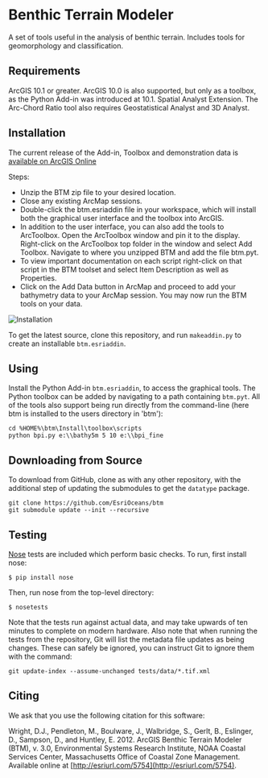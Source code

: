 Benthic Terrain Modeler
=======================

A set of tools useful in the analysis of benthic terrain. Includes tools for geomorphology and classification. 

Requirements
------------

ArcGIS 10.1 or greater. ArcGIS 10.0 is also supported, but only as a toolbox, as the Python Add-in was introduced at 10.1. Spatial Analyst Extension. The Arc-Chord Ratio tool also requires Geostatistical Analyst and 3D Analyst.

Installation
------------

The current release of the Add-in, Toolbox and demonstration data is [available on ArcGIS Online](http://www.arcgis.com/home/item.html?id=b0d0be66fd33440d97e8c83d220e7926)

Steps:
- Unzip the BTM zip file to your desired location.
- Close any existing ArcMap sessions.
- Double-click the btm.esriaddin file in your workspace, which will install both the graphical user interface and the toolbox into ArcGIS. 
- In addition to the user interface, you can also add the tools to ArcToolbox. Open the ArcToolbox window and pin it to the display. Right-click on the ArcToolbox top folder in the window and select Add Toolbox. Navigate to where you unzipped BTM and add the file btm.pyt.
- To view important documentation on each script right-click on that script in the BTM toolset and select Item Description as well as Properties. 
- Click on the Add Data button in ArcMap and proceed to add your bathymetry data to your ArcMap session. You may now run the BTM tools on your data.

![Installation](https://raw.github.com/EsriOceans/btm/master/resources/btm-install.gif)

To get the latest source, clone this repository, and run `makeaddin.py` to create an installable `btm.esriaddin`.

Using
-----

Install the Python Add-in `btm.esriaddin`, to access the graphical tools. The Python toolbox can be added by navigating to a path containing `btm.pyt`. All of the tools also support being run directly from the command-line (here btm is installed to the users directory in 'btm'):

    cd %HOME%\btm\Install\toolbox\scripts
    python bpi.py e:\\bathy5m 5 10 e:\\bpi_fine

Downloading from Source
-----------------------

To download from GitHub, clone as with any other repository, with the additional step of updating the submodules to get the `datatype` package.

```
git clone https://github.com/EsriOceans/btm
git submodule update --init --recursive
```

Testing
-------

[Nose](https://nose.readthedocs.org/en/latest/) tests are included which perform basic checks. To run, first install nose:
    
    $ pip install nose

Then, run nose from the top-level directory:

    $ nosetests

Note that the tests run against actual data, and may take upwards of ten minutes to complete on modern hardware. Also note that when running the tests from the repository, Git will list the metadata file updates as being changes. These can safely be ignored, you can instruct Git to ignore them with the command:

    git update-index --assume-unchanged tests/data/*.tif.xml


Citing
------

We ask that you use the following citation for this software:

Wright, D.J., Pendleton, M., Boulware, J., Walbridge, S., Gerlt, B., Eslinger, D., Sampson, D., and Huntley, E. 2012. ArcGIS Benthic Terrain Modeler (BTM), v. 3.0, Environmental Systems Research Institute, NOAA Coastal Services Center, Massachusetts Office of Coastal Zone Management. Available online at [http://esriurl.com/5754](http://esriurl.com/5754).
